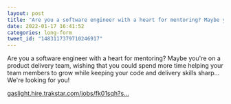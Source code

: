 ```yaml
---
layout: post
title: "Are you a software engineer with a heart for mentoring? Maybe you're on a product delivery team, wishing that you could spend more time helping your team members to grow while keeping your code and delivery skills sharp... We're looking for you!"
date: 2022-01-17 16:41:52
categories: long-form
tweet_id: "1483117379710246917"
---
```


Are you a software engineer with a heart for mentoring? Maybe you're on a product delivery team, wishing that you could spend more time helping your team members to grow while keeping your code and delivery skills sharp... We're looking for you!

[gaslight.hire.trakstar.com/jobs/fk01sqh?s…](https://gaslight.hire.trakstar.com/jobs/fk01sqh?source=twitter)


<!-- Original tweet: https://twitter.com/i/status/1483117379710246917 -->

